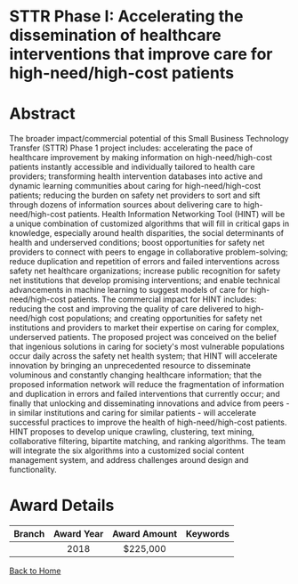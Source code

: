 
STTR Phase I: Accelerating the dissemination of healthcare interventions that improve care for high-need/high-cost patients
===========================================================================================================================

# Abstract


The broader impact/commercial potential of this Small Business Technology Transfer (STTR) Phase 1 project includes: accelerating the pace of healthcare improvement by making information on high-need/high-cost patients instantly accessible and individually tailored to health care providers; transforming health intervention databases into active and dynamic learning communities about caring for high-need/high-cost patients; reducing the burden on safety net providers to sort and sift through dozens of information sources about delivering care to high-need/high-cost patients. Health Information Networking Tool (HINT) will be a unique combination of customized algorithms that will fill in critical gaps in knowledge, especially around health disparities, the social determinants of health and underserved conditions; boost opportunities for safety net providers to connect with peers to engage in collaborative problem-solving; reduce duplication and repetition of errors and failed interventions across safety net healthcare organizations; increase public recognition for safety net institutions that develop promising interventions; and enable technical advancements in machine learning to suggest models of care for high-need/high-cost patients. The commercial impact for HINT includes: reducing the cost and improving the quality of care delivered to high-need/high cost populations; and creating opportunities for safety net institutions and providers to market their expertise on caring for complex, underserved patients. The proposed project was conceived on the belief that ingenious solutions in caring for society's most vulnerable populations occur daily across the safety net health system; that HINT will accelerate innovation by bringing an unprecedented resource to disseminate voluminous and constantly changing healthcare information; that the proposed information network will reduce the fragmentation of information and duplication in errors and failed interventions that currently occur; and finally that unlocking and disseminating innovations and advice from peers - in similar institutions and caring for similar patients - will accelerate successful practices to improve the health of high-need/high-cost patients. HINT proposes to develop unique crawling, clustering, text mining, collaborative filtering, bipartite matching, and ranking algorithms. The team will integrate the six algorithms into a customized social content management system, and address challenges around design and functionality.  

# Award Details

|Branch|Award Year|Award Amount|Keywords|
| :---: | :---: | :---: | :---: |
||2018|$225,000||
  
  


[Back to Home](https://github.com/chrischow/dod_sbir_awards#339)
